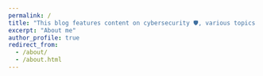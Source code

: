 ```yaml
---
permalink: /
title: "This blog features content on cybersecurity 🛡️, various topics 💡, and a showcase of my achievements 🏆"
excerpt: "About me"
author_profile: true
redirect_from: 
  - /about/
  - /about.html
---
```

